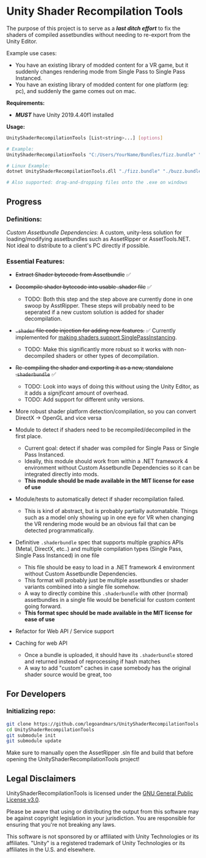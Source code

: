 # Unity Shader Recompilation Tools

The purpose of this project is to serve as a ***last ditch effort*** to fix the shaders of compiled assetbundles without needing to re-export from the Unity Editor.

Example use cases:
- You have an existing library of modded content for a VR game, but it suddenly changes rendering mode from Single Pass to Single Pass Instanced.
- You have an existing library of modded content for one platform (eg: pc), and suddenly the game comes out on mac.

**Requirements:**

- ***MUST*** have Unity 2019.4.40f1 installed

**Usage:**

```bash
UnityShaderRecompilationTools [List<string>...] [options]

# Example: 
UnityShaderRecompilationTools "C:/Users/YourName/Bundles/fizz.bundle" "C:/Users/YourName/Bundles/buzz.bundle"

# Linux Example:
dotnet UnityShaderRecompilationTools.dll "./fizz.bundle" "./buzz.bundle"

# Also supported: drag-and-dropping files onto the .exe on windows
```

## Progress
### Definitions:

*Custom Assetbundle Dependencies*: A custom, unity-less solution for loading/modifying assetbundles such as AssetRipper or AssetTools.NET. Not ideal to distribute to a client's PC directly if possible.

### Essential Features:
- ~~Extract Shader bytecode from Assetbundle~~ ✅

- ~~Decompile shader bytecode into usable .shader file~~ ✅
    - TODO: Both this step and the step above are currently done in one swoop by AsstRipper. These steps will probably need to be seperated if a new custom solution is added for shader decompilation.

- ~~`.shader` file code injection for adding new features.~~ ✅ Currently implemented for [making shaders support SinglePassInstancing](https://docs.unity3d.com/Manual/SinglePassInstancing.html).
    - TODO: Make this significantly more robust so it works with non-decompiled shaders or other types of decompilation.

- ~~Re-compiling the shader and exporting it as a new, standalone .`shaderbundle`~~ ✅
    - TODO: Look into ways of doing this without using the Unity Editor, as it adds a *significant* amount of overhead.
    - TODO: Add support for different unity versions.

- More robust shader platform detection/compilation, so you can convert DirectX -> OpenGL and vice versa

- Module to detect if shaders need to be recompiled/decompiled in the first place.
    - Current goal: detect if shader was compiled for Single Pass or Single Pass Instanced.
    - Ideally, this module should work from within a .NET framework 4 environment without Custom Assetbundle Dependencies so it can be integrated directly into mods.
    - **This module should be made available in the MIT license for ease of use**

- Module/tests to automatically detect if shader recompilation failed.
    - This is kind of abstract, but is probably partially automatable. Things such as a model only showing up in one eye for VR when changing the VR rendering mode would be an obvious fail that can be detected programmatically. 

- Definitive `.shaderbundle` spec that supports multiple graphics APIs (Metal, DirectX, etc..) and multiple compilation types (Single Pass, Single Pass Instanced) in one file
    - This file should be easy to load in a .NET framework 4 environment without Custom Assetbundle Dependencies.
    - This format will probably just be multiple assetbundles or shader variants combined into a single file somehow.
    - A way to directly combine this `.shaderbundle` with other (normal) assetbundles in a single file would be beneficial for custom content going forward.
    - **This format spec should be made available in the MIT license for ease of use**

- Refactor for Web API / Service support

- Caching for web API
    - Once a bundle is uploaded, it should have its `.shaderbundle` stored and returned instead of reprocessing if hash matches
    - A way to add "custom" caches in case somebody has the original shader source would be great, too

## For Developers
### Initializing repo:
```bash
git clone https://github.com/legoandmars/UnityShaderRecompilationTools
cd UnityShaderRecompilationTools
git submodule init
git submodule update
```
Make sure to manually open the AssetRipper .sln file and build that before opening the UnityShaderRecompilationTools project!

## Legal Disclaimers

UnityShaderRecompilationTools is licensed under the [GNU General Public License v3.0](License.md).

Please be aware that using or distributing the output from this software may be against copyright legislation in your jurisdiction. You are responsible for ensuring that you're not breaking any laws.

This software is not sponsored by or affiliated with Unity Technologies or its affiliates. "Unity" is a registered trademark of Unity Technologies or its affiliates in the U.S. and elsewhere.